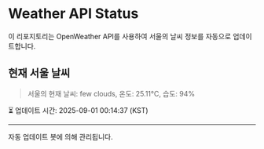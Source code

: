 
# Weather API Status

이 리포지토리는 OpenWeather API를 사용하여 서울의 날씨 정보를 자동으로 업데이트합니다.

## 현재 서울 날씨
> 서울의 현재 날씨: few clouds, 온도: 25.11°C, 습도: 94%

⏳ 업데이트 시간: 2025-09-01 00:14:37 (KST)

---
자동 업데이트 봇에 의해 관리됩니다.
